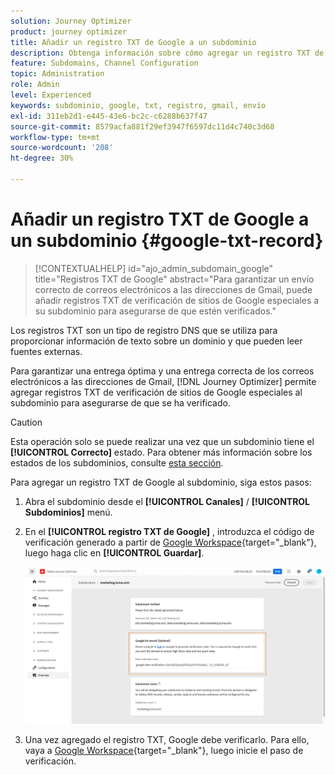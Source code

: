 ```yaml
---
solution: Journey Optimizer
product: journey optimizer
title: Añadir un registro TXT de Google a un subdominio
description: Obtenga información sobre cómo agregar un registro TXT de Google a un subdominio
feature: Subdomains, Channel Configuration
topic: Administration
role: Admin
level: Experienced
keywords: subdominio, google, txt, registro, gmail, envío
exl-id: 311eb2d1-e445-43e6-bc2c-c6288b637f47
source-git-commit: 8579acfa881f29ef3947f6597dc11d4c740c3d68
workflow-type: tm+mt
source-wordcount: '208'
ht-degree: 30%

---
```


# Añadir un registro TXT de Google a un subdominio {#google-txt-record}

>[!CONTEXTUALHELP]
>id="ajo_admin_subdomain_google"
>title="Registros TXT de Google"
>abstract="Para garantizar un envío correcto de correos electrónicos a las direcciones de Gmail, puede añadir registros TXT de verificación de sitios de Google especiales a su subdominio para asegurarse de que estén verificados."

Los registros TXT son un tipo de registro DNS que se utiliza para proporcionar información de texto sobre un dominio y que pueden leer fuentes externas.

Para garantizar una entrega óptima y una entrega correcta de los correos electrónicos a las direcciones de Gmail, [!DNL Journey Optimizer] permite agregar registros TXT de verificación de sitios de Google especiales al subdominio para asegurarse de que se ha verificado.

>[!CAUTION]
>
> Esta operación solo se puede realizar una vez que un subdominio tiene el **[!UICONTROL Correcto]** estado. Para obtener más información sobre los estados de los subdominios, consulte [esta sección](about-subdomain-delegation.md#access-delegated-subdomains).

Para agregar un registro TXT de Google al subdominio, siga estos pasos:

1. Abra el subdominio desde el **[!UICONTROL Canales]** / **[!UICONTROL Subdominios]** menú.

1. En el **[!UICONTROL registro TXT de Google]** , introduzca el código de verificación generado a partir de [Google Workspace](https://support.google.com/a/answer/183895){target="_blank"}<!--G Suite Admin tools-->, luego haga clic en **[!UICONTROL Guardar]**.

   ![](assets/subdomain-google-txt.png)

1. Una vez agregado el registro TXT, Google debe verificarlo. Para ello, vaya a [Google Workspace](https://support.google.com/a/answer/183895){target="_blank"}<!--G Suite Admin tools-->, luego inicie el paso de verificación.
